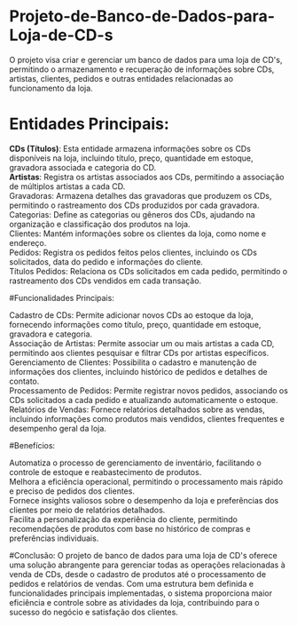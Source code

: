 # Projeto-de-Banco-de-Dados-para-Loja-de-CD-s
O projeto visa criar e gerenciar um banco de dados para uma loja de CD's, permitindo o armazenamento e recuperação de informações sobre CDs, artistas, clientes, pedidos e outras entidades relacionadas ao funcionamento da loja.

# Entidades Principais:

**CDs (Títulos)**: Esta entidade armazena informações sobre os CDs disponíveis na loja, incluindo título, preço, quantidade em estoque, gravadora associada e categoria do CD.  
**Artistas**: Registra os artistas associados aos CDs, permitindo a associação de múltiplos artistas a cada CD.  
Gravadoras: Armazena detalhes das gravadoras que produzem os CDs, permitindo o rastreamento dos CDs produzidos por cada gravadora.  
Categorias: Define as categorias ou gêneros dos CDs, ajudando na organização e classificação dos produtos na loja.  
Clientes: Mantém informações sobre os clientes da loja, como nome e endereço.  
Pedidos: Registra os pedidos feitos pelos clientes, incluindo os CDs solicitados, data do pedido e informações do cliente.  
Títulos Pedidos: Relaciona os CDs solicitados em cada pedido, permitindo o rastreamento dos CDs vendidos em cada transação. 

#Funcionalidades Principais:  

Cadastro de CDs: Permite adicionar novos CDs ao estoque da loja, fornecendo informações como título, preço, quantidade em estoque, gravadora e categoria.  
Associação de Artistas: Permite associar um ou mais artistas a cada CD, permitindo aos clientes pesquisar e filtrar CDs por artistas específicos.  
Gerenciamento de Clientes: Possibilita o cadastro e manutenção de informações dos clientes, incluindo histórico de pedidos e detalhes de contato.  
Processamento de Pedidos: Permite registrar novos pedidos, associando os CDs solicitados a cada pedido e atualizando automaticamente o estoque.  
Relatórios de Vendas: Fornece relatórios detalhados sobre as vendas, incluindo informações como produtos mais vendidos, clientes frequentes e desempenho geral da loja.  

#Benefícios:  

Automatiza o processo de gerenciamento de inventário, facilitando o controle de estoque e reabastecimento de produtos.  
Melhora a eficiência operacional, permitindo o processamento mais rápido e preciso de pedidos dos clientes.  
Fornece insights valiosos sobre o desempenho da loja e preferências dos clientes por meio de relatórios detalhados.  
Facilita a personalização da experiência do cliente, permitindo recomendações de produtos com base no histórico de compras e preferências individuais.  

#Conclusão:
O projeto de banco de dados para uma loja de CD's oferece uma solução abrangente para gerenciar todas as operações relacionadas à venda de CDs, desde o cadastro de produtos até o processamento de pedidos e relatórios de vendas. Com uma estrutura bem definida e funcionalidades principais implementadas, o sistema proporciona maior eficiência e controle sobre as atividades da loja, contribuindo para o sucesso do negócio e satisfação dos clientes.
